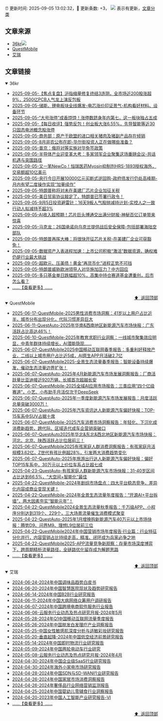 ##

:alarm_clock: 更新时间: 2025-09-05 13:02:32，:rocket: 更新条数: +3， ![](/assets/dot.png) 表示有更新，[文章分类](/TAGS.md)

## 文章来源

- [36kr](#36kr)![](/assets/dot.png)   
- [QuestMobile](#questmobile)  
- [艾瑞](#艾瑞)  

## 文章链接

<details open>
<summary id="36kr">
 36kr
</summary>


- [2025-09-05-【焦点复盘】沪指缩量修复终结3连阴，全市场近200股涨超9%，2500亿PCB人气龙上演反包板](https://www.cls.cn/detail/2136998)  
- [2025-09-05-储能、锂电板块全线爆发-电芯涨价印证景气-机构看好材料、设备环节](https://www.cls.cn/detail/2136898)  
- [2025-09-05-“大号涨停”成香饽饽！涨停数跻身年内第七，这一板块独占五成](https://www.cls.cn/detail/2136918)  
- [2025-09-05-【每日收评】强势反包！创业板大涨6.55%，先导智能等近30只固态电池概念股涨停](https://www.cls.cn/detail/2136844)  
- [2025-09-05-商务部：原产于欧盟的进口相关猪肉及猪副产品存在倾销](https://www.cls.cn/detail/2136794)  
- [2025-09-05-8月非农公布在即-华尔街投资人正在做哪些准备？](https://www.cls.cn/detail/2136664)  
- [2025-09-05-普京：俄将对等实施对华免签政策](https://www.cls.cn/detail/2136625)  
- [2025-09-05-半导体产业迎变革大考：多家领军企业聚集这场重磅会议-共话机遇与突围路径](https://www.cls.cn/detail/2136503)  
- [2025-09-05-又一笔NewCo！恒瑞医药Myosin抑制剂HRS-1893授权海外，交易额超10亿美元](https://www.cls.cn/detail/2136415)  
- [2025-09-05-央行今日开展10000亿元买断式逆回购-政府债发行仍处高峰期-月内有望二度操作实现“加量续作”](https://www.cls.cn/detail/2136345)  
- [2025-09-05-特朗普称将对未在美建厂芯片企业加征关税](https://www.cls.cn/detail/2136321)  
- [2025-09-05-美日贸易协议敲定了，特朗普已签署行政令！](https://www.cls.cn/detail/2136273)  
- [2025-09-05-9月5日投资避雷针：16天9板人气股抛减持计划-实控人之一致行动人拟减持不超3%](https://www.cls.cn/detail/2136281)  
- [2025-09-05-AI收入超预期！芯片巨头博通交出满分财报-神秘百亿订单带来惊喜](https://www.cls.cn/detail/2136301)  
- [2025-09-05-马克龙：26国承诺向乌克兰提供战后安全保障-包括部署海陆空部队](https://www.cls.cn/detail/2136267)  
- [2025-09-05-特朗普再挥大棒：将很快开征芯片关税-在美建厂企业可获豁免！](https://www.cls.cn/detail/2136382)  
- [2025-09-05-数据资产入表进程加速：上市公司积极“激活”数据资源，确权难仍是行业最大挑战](https://www.cls.cn/detail/2136343)  
- [2025-09-05-超欧元、压美债！黄金“再货币化”进程正势不可挡](https://www.cls.cn/detail/2136425)  
- [2025-09-05-特朗普威胁欧洲领导人对华施加压力？中方回应](https://www.cls.cn/detail/2136771)  
- [2025-09-05-多只基金单日跌幅超10%，高集中持仓赛道基金遭重创，后市怎么看？](https://www.cls.cn/detail/2136451)  
- [......【查看更多】......](/details/36kr.md)

<div align="right"><a href="#文章来源">⬆ &nbsp;返回顶部</a></div>
</details>

<details open>
<summary id="questmobile">
 QuestMobile
</summary>


- [2025-06-17-QuestMobile-2025男性消费市场洞察：41岁以上用户占比近半，城市分布出现分化，代际习惯差异巨大](https://www.questmobile.com.cn/research/report/1934812815958315009)  
- [2025-06-11-QuestAuto-2025年华南&西南地区新能源汽车市场快报：广东活跃占比高达46%！](https://www.questmobile.com.cn/research/report/1932642851532935170)  
- [2025-06-10-QuestMobile-2025年教育求职行业洞察：一线城市聚集效应明显，中青年群体持续增长，AI潜能隐现……](https://www.questmobile.com.cn/research/report/1932320048753512449)  
- [2025-06-07-QuestMobile2025中国移动互联网春季报告：多重利好释放产业，二线以上城市用户占比近5成，AI原生APP月活破2.7亿](https://www.questmobile.com.cn/research/report/1919961024158601218)  
- [2025-06-07-QuestMobile2025-全景生态流量春季报告：智能设备持续爆发，催动生态流量边界扩张！](https://www.questmobile.com.cn/research/report/1917055006613278722)  
- [2025-06-07-QuestAuto-2025年4月新能源汽车市场发展洞察报告：厂商活跃量比亚迪接近920万辆，长城首次超越长安](https://www.questmobile.com.cn/research/report/1927649002028896257)  
- [2025-06-07-QuestMobile-2025全域AI应用市场报告：三类应用“四个亿级赛道”，小艺、小布助手月活仅次于DeepSeek](https://www.questmobile.com.cn/research/report/1922175808492900353)  
- [2025-06-07-QuestAuto-2025年一季度新能源汽车市场发展报告：月度活跃总量突破3000万！](https://www.questmobile.com.cn/research/report/1920410160263696386)  
- [2025-06-07-QuestAuto-2025年汽车资讯达人新能源汽车偏好快报：TOP-15车系中SUV占据十席](https://www.questmobile.com.cn/research/report/1922499560887914498)  
- [2025-06-07-QuestMobile-2025汽车消费市场洞察报告：年轻化、下沉化成消费新趋势，跨代际、区域迭代成车企营销突破口](https://www.questmobile.com.cn/research/report/1924673400246210561)  
- [2025-06-07-QuestAuto2025年华北&东北&西北地区新能源汽车市场快报：河北、北京、陕西活跃占比位居前三！](https://www.questmobile.com.cn/research/report/1930563929496457217)  
- [2025-06-07-QuestMobile2025有孩家庭人群消费洞察报告：有孩家庭月活规模3.62亿，Z世代有孩比例超28%，引发两大消费趋势变化](https://www.questmobile.com.cn/research/report/1927204984337829890)  
- [2025-06-07-QuestAuto-2025年旅游出行达人新能源汽车偏好快报：偏好TOP15车系中，30万元以上价位车系占比超七成](https://www.questmobile.com.cn/research/report/1925089708687331330)  
- [2025-04-23-QuestAuto-有孩家庭人群新能源汽车市场快报：31-40岁区间占比达到66.5%，“大空间+智能化”最佳](https://www.questmobile.com.cn/research/report/1914886163472158721)  
- [2025-04-22-QuestMobile-2024年剧综市场盘点：四大平台稳态竞争，差异化内容成商业变现关键！](https://www.questmobile.com.cn/research/report/1894272068716957698)  
- [2025-04-22-QuestMobile-2024年全景生态流量年度报告：“开源AI+平台拆墙”，两大因素夯实“智能元年”！](https://www.questmobile.com.cn/research/report/1891689199993720834)  
- [2025-04-22-QuestMobile2024全景生态流量秋季报告：千万级APP、小程序分别达到319个、229个，三大场景流量催生消费模式聚变](https://www.questmobile.com.cn/research/report/1843863893597851650)  
- [2025-04-22-QuestAuto-2025年1月增换购新能源汽车40万元以上市场快报：腾势D9、问界M9、理想L9位居前三位](https://www.questmobile.com.cn/research/report/1904793780189499394)  
- [2025-04-22-QuestMobile2024年中国营销市场年度报告·行业篇：行业特征分化并行，内容营销占比持续走高，精准、闭环成为兵家必争之地](https://www.questmobile.com.cn/research/report/1909530021971726337)  
- [2025-04-22-QuestMobile2025-APP流量竞争新观察：存量市场深度博弈下，跨周期精析流量路径，全链路优化留存成为解题思路](https://www.questmobile.com.cn/research/report/1904427484746715138)  
- [......【查看更多】......](/details/QuestMobile.md)

<div align="right"><a href="#文章来源">⬆ &nbsp;返回顶部</a></div>
</details>

<details open>
<summary id="艾瑞">
 艾瑞
</summary>


- [2024-06-24-2024年中国调味品趋势白皮书](https://report.iresearch.cn/report/202406/4356.shtml)  
- [2024-06-20-2024年中国智慧医院现状及趋势研究报告](https://report.iresearch.cn/report/202406/4355.shtml)  
- [2024-06-14-2024年中国B2B行业研究报告](https://report.iresearch.cn/report/202406/4354.shtml)  
- [2024-06-11-2024年中国大病网络众筹用户调研报告](https://report.iresearch.cn/report/202406/4353.shtml)  
- [2024-06-07-2024年中国跨境电商软件服务行业报告](https://report.iresearch.cn/report/202406/4352.shtml)  
- [2024-06-06-云服务行业动态及热点研究月报-2024年5月](https://report.iresearch.cn/report/202406/4351.shtml)  
- [2024-05-28-2024年Q1中国移动互联网流量季度报告](https://report.iresearch.cn/report/202405/4350.shtml)  
- [2024-05-26-2024年中国脱发白发理疗产业洞察报告](https://report.iresearch.cn/report/202405/4349.shtml)  
- [2024-05-25-中国女性敏感肌深度分析与适敏彩妆研究报告](https://report.iresearch.cn/report/202405/4348.shtml)  
- [2024-05-20-垂直起降-2024年中国低空经济前景研究报告](https://report.iresearch.cn/report/202405/4347.shtml)  
- [2024-05-14-2024年中国即时物流行业研究报告](https://report.iresearch.cn/report/202405/4346.shtml)  
- [2024-05-09-2024年中国两轮电动车行业研究](https://report.iresearch.cn/report/202405/4345.shtml)  
- [2024-05-08-云服务行业动态及热点研究月报-2024年4月](https://report.iresearch.cn/report/202405/4344.shtml)  
- [2024-04-30-2024年中国企业级SaaS行业研究报告](https://report.iresearch.cn/report/202404/4342.shtml)  
- [2024-04-30-2024年海外小家电市场研究报告](https://report.iresearch.cn/report/202404/4343.shtml)  
- [2024-04-28-2024年中国SDN与SD-WAN行业研究报告](https://report.iresearch.cn/report/202404/4341.shtml)  
- [2024-04-26-2024年中国家居市场消费洞察报告](https://report.iresearch.cn/report/202404/4339.shtml)  
- [2024-04-26-2024年奢侈品行业网络营销监测报告](https://report.iresearch.cn/report/202404/4340.shtml)  
- [2024-04-25-2024年中国婴幼儿零辅食行业洞察报告](https://report.iresearch.cn/report/202404/4338.shtml)  
- [2024-04-20-2023年中国人工智能产业研究报告-VI](https://report.iresearch.cn/report/202404/4336.shtml)  
- [......【查看更多】......](/details/艾瑞.md)

<div align="right"><a href="#文章来源">⬆ &nbsp;返回顶部</a></div>
</details>
